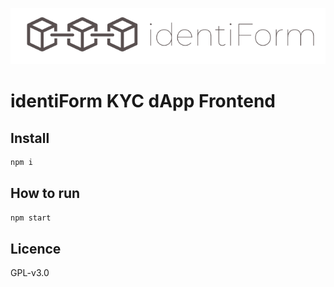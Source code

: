<p align="center">
  <a href="https://identiform.com/">
    <img alt="identiForm" src="https://github.com/Identiform/website/blob/master/src/assets/img/logo.png" width="683">
  </a>
</p>

# identiForm KYC dApp Frontend

## Install

```bash
npm i
```

## How to run

```bash
npm start
```

## Licence

GPL-v3.0